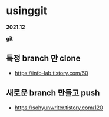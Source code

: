 # usinggit
**2021.12**

**git**

## 특정 branch 만 clone
* https://info-lab.tistory.com/60

## 새로운 branch 만들고 push
* https://sohyunwriter.tistory.com/120


